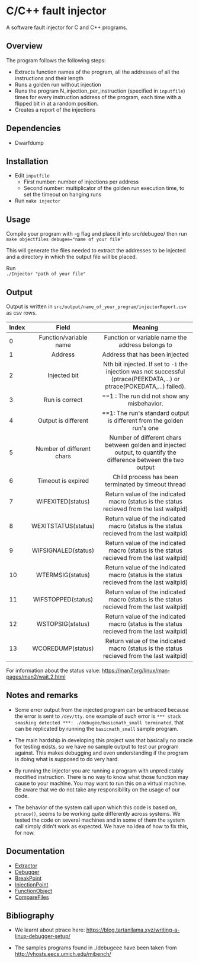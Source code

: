 # C/C++ fault injector

A software fault injector for C and C++ programs.


## Overview

The program follows the following steps:
- Extracts function names of the program, all the addresses of all the instructions and their length
- Runs a golden run without injection
- Runs the program N_injection_per_instruction (specified in `inputfile`) times for every instruction address of the program, each time with a flipped bit in at a random position.
- Creates a report of the injections



## Dependencies


- Dwarfdump
    

##  Installation



- Edit `inputfile`
    - First number: number of injections per address
    - Second number: multiplicator of the golden run execution time, to set the timeout on hanging runs
- Run `make injector`



## Usage
Compile your program with -g flag and place it into src/debugee/ then run   
`make objectfiles debugee="name of your file"`  

This will generate the files needed to extract the addresses to be injected and a directory in which the output file will be placed.


Run  
`./Injector "path of your file"`



## Output

Output is written in `src/output/name_of_your_program/injectorReport.csv` as csv rows.



| Index |Field |Meaning  |
| :------------- | :----------: | :----------: |
|0| Function/variable name  | Function or variable name the address belongs to  |
|1| Address  | Address that has been injected  |
|2| Injected bit | Nth bit injected. If set to `-1` the injection was not successful (ptrace(PEEKDATA,...) or ptrace(POKEDATA,...) failed).  |
|3| Run is correct  | ==1 : The run did not show any misbehavior.   |
|4| Output is different  | ==1:  The run's standard output is different from the golden run's one  |
|5|  Number of different chars | Number of different chars between golden and injected output, to quantify the difference between the two output  |
|6|  Timeout is expired | Child process has been terminated by timeout thread  |
|7| WIFEXITED(status) | Return value of the indicated macro (status is the status recieved from the last waitpid)  |
|8| WEXITSTATUS(status) | Return value of the indicated macro (status is the status recieved from the last waitpid)  |
|9| WIFSIGNALED(status)  |Return value of the indicated macro (status is the status recieved from the last waitpid)   |
|10|  WTERMSIG(status)  | Return value of the indicated macro (status is the status recieved from the last waitpid)  |
|11|  WIFSTOPPED(status)  | Return value of the indicated macro (status is the status recieved from the last waitpid)  |
|12|  WSTOPSIG(status)  | Return value of the indicated macro (status is the status recieved from the last waitpid)  |
|13|  WCOREDUMP(status)  | Return value of the indicated macro (status is the status recieved from the last waitpid)  |

For information about the status value: https://man7.org/linux/man-pages/man2/wait.2.html


## Notes and remarks

- Some error output from the injected program can be untraced because the error is sent to `/dev/tty`. one example of such error is `*** stack smashing detected ***: ./debugee/basicmath_small terminated`, that can be replicated by running the `basicmath_small` sample program.

- The main hardship in developing this project was that basically no oracle for testing exists, so we have no sample output to test our program against. This makes debugging and even understanding if the program is doing what is supposed to do very hard.

- By running the injector you are running a program with unpredictably modified instruction. There is no way to know what those function may cause to your machine. You may want to run this on a virtual machine. Be aware that we do not take any responsibility on the usage of our code.

- The behavior of the system call upon which this code is based on, `ptrace()`, seems to be working quite differently across systems. We tested the code on several machines and in some of them the system call simply didn't work as expected. We have no idea of how to fix this, for now.

## Documentation

- [Extractor](./Documentation/Extractor.md)
- [Debugger](./Documentation/Debugger.md)
- [BreakPoint](./Documentation/Breakpoint.md)
- [InjectionPoint](./Documentation/InjectionPoint.md)
- [FunctionObject](./Documentation/FunctionObject.md)
- [CompareFiles](./Documentation/CompareFiles.md)





## Bibliography

-  We learnt about ptrace here:
https://blog.tartanllama.xyz/writing-a-linux-debugger-setup/

- The samples programs found in ./debugeee have been taken from
http://vhosts.eecs.umich.edu/mibench/



